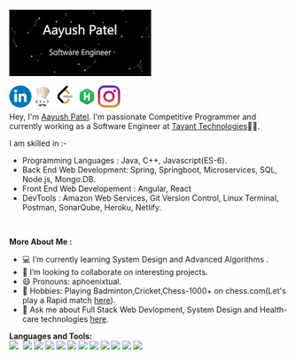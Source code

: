 [![](https://raw.githubusercontent.com/aphoenixtual/aphoenixtual/master/aayush.gif)](https://aayush-patel.netlify.app/)<!-- If you want the template for my gif, email me! -->

<a href="https://www.linkedin.com/in/aayush-patel-ab76b3165/">
  <img align="left" alt="Aayush Patel | LinkedIn" width="40px" src="https://raw.githubusercontent.com/aphoenixtual/aphoenixtual/master/assets/social-linkedin-circle-512.webp" />
</a>

<a href="https://www.codechef.com/users/robinhood264">
  <img align="left" alt="Aayush Patel | CodeChef" width="40px" src="https://raw.githubusercontent.com/aphoenixtual/aphoenixtual/master/assets/social-codechef-circle-512.jpg" />
</a>

<a href="https://leetcode.com/ayushp264/">
  <img align="left" alt="Aayush Patel | Leetcode" width="40px" src="https://raw.githubusercontent.com/aphoenixtual/aphoenixtual/master/assets/social-leetcode-circle-512.png" />
</a>

<a href="https://www.hackerrank.com/ayushp264?hr_r=1">
  <img align="left" alt="Aayush Patel | HackerRank" width="40px" src="https://raw.githubusercontent.com/aphoenixtual/aphoenixtual/master/assets/HackerRank_logo.png" />
</a>
<a href="https://www.instagram.com/aayushpatel_311/">
  <img align="left" alt="Aayush's Instagram" width="40px" src="https://raw.githubusercontent.com/aphoenixtual/aphoenixtual/master/assets/instagram-social-media-logo-for-your-works-png-format-19.png" />
</a>

<br />
<br />

Hey, I'm <a href = "https://aayush-patel.netlify.app/">Aayush Patel</a>. I'm passionate Competitive Programmer and currently working as a Software Engineer at <a href="https://www.tavant.com/">Tavant Technologies</a>👨‍💻.
<br />

I am skilled in :- <br />
- Programming Languages : Java, C++, Javascript(ES-6). <br />
- Back End Web Development: Spring, Springboot, Microservices, SQL, Node.js, Mongo.DB. <br /> 
- Front End Web Developement : Angular, React <br /> 
- DevTools : Amazon Web Services, Git Version Control, Linux Terminal, Postman, SonarQube, Heroku, Netlify. <br /> 
<br /> 

**More About Me :** 

- 💻  I’m currently learning System Design and Advanced Algorithms . <br />
- 👯 I’m looking to collaborate on interesting projects. <br /> 
- 😄 Pronouns: aphoenixtual. <br /> 
- 🧗 Hobbies: Playing Badminton,Cricket,Chess-1000+ on chess.com(Let's play a Rapid match [here](https://www.chess.com/member/aphoenixtual)). <br /> 
- 💬 Ask me about Full Stack Web Devlopment, System Design and Health-care technologies [here](https://www.linkedin.com/in/aayush-patel-ab76b3165/). <br />

**Languages and Tools:**  
<img style="margin-right: 5px" height="40" src="https://brandslogos.com/wp-content/uploads/images/large/java-logo-vector-2.svg">
<img height="40" src="https://brandslogos.com/wp-content/uploads/images/large/c-logo-vector.svg">
<img height="40" src="https://brandslogos.com/wp-content/uploads/images/large/javascript-logo-vector.svg">
<img height="40" src="https://brandslogos.com/wp-content/uploads/images/large/nodejs-icon-logo-vector.svg">
<img height="40" src="https://brandslogos.com/wp-content/uploads/images/large/mongodb-logo-vector.svg">
<img height="40" src="https://brandslogos.com/wp-content/uploads/images/large/html-logo-vector.svg">
<img height="40" src="https://brandslogos.com/wp-content/uploads/images/large/css-logo-vector.svg">
<img height="40" src="https://brandslogos.com/wp-content/uploads/images/large/bootstrap-logo-vector.svg">
<img height="40" src="https://brandslogos.com/wp-content/uploads/images/large/git-logo-vector.svg">
<img height="40" src="https://brandslogos.com/wp-content/uploads/images/large/linux-tux-logo-vector-1.svg">
<img height="40" src="https://brandslogos.com/wp-content/uploads/images/large/postgresql-inc-logo-black-and-white.png">
<img height="40" src="https://brandslogos.com/wp-content/uploads/images/large/react-logo-1.png">

<!--- 
  if you have forked this to use on your profile, 
  Change the `github-readme-stats.anuraghazra1.vercel.app` to `github-readme-stats.vercel.app` 
--->


